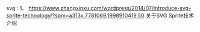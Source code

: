 svg : 1、 https://www.zhangxinxu.com/wordpress/2014/07/introduce-svg-sprite-technology/?spm=a313x.7781069.1998910419.50     关于SVG Sprite技术介绍  